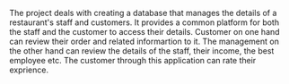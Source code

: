 The project deals with creating a database that manages the details of a restaurant's staff and customers. It provides a common platform 
for both the staff and the customer to access their details. Customer on one hand can review their order and related informartion to it. 
The management on the other hand can review the details of the staff, their income, the best employee etc. The customer through this 
application can rate their exprience.
